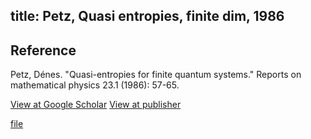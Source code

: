 title: Petz, Quasi entropies, finite dim, 1986 
---

## Reference

Petz, Dénes. "Quasi-entropies for finite quantum systems." Reports on mathematical physics 23.1 (1986): 57-65.

[View at Google Scholar](https://scholar.google.com/scholar?oi=bibs&hl=en&cluster=1675508283645818958)
[View at publisher](https://www.sciencedirect.com/science/article/abs/pii/0034487786900674)


[file](petz1986quasi/file.pdf)

